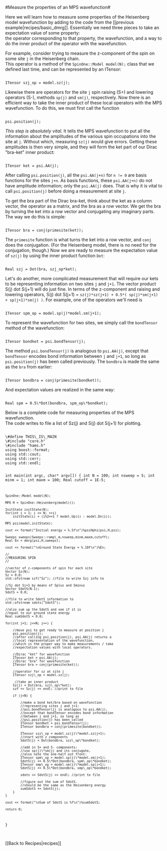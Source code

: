 #Measure the properties of an MPS wavefunction#

Here we will learn how to measure some properties of the
Heisenberg model wavefunction by adding to the code from the [[previous example|recipes/basic_dmrg]].
Essentially we need three pieces to take an expectation value of some property:  
the operator corresponding to that property, the wavefunction, and a way to do the inner
product of the operator with the wavefunction.

For example, consider trying to measure the z-component of
the spin on some site `j` in the Heisenberg chain.  
This operator is a method of the `SpinOne::Model model(N);` class
that we defined last time, and can be represented by an ITensor:

<code>
ITensor szj_op = model.sz(j);
</code>

Likewise there are operators for the site `j` spin raising (S+) and lowering operators (S-),
methods `sp(j)` and `sm(j)`, respectively.
Now there is an efficient way to take the inner product of these local operators with the MPS
wavefunction. To do this, we must first call the function

<code>
psi.position(j);
</code>

_This step is absolutely vital_.  It tells the MPS wavefunction to put all the information
about the amplitudes of the various spin occupations into the site at `j`.
Without which, measuring `sz(j)` would give errors.  Getting these amplitudes is
then very simple, and they will form the ket part of our Dirac "bra-ket" inner product:

<code>
ITensor ket = psi.AA(j);
</code>

After calling `psi.position(j)`, all the `psi.AA(j+n)` for `n != 0` are basis functions
for the sites `j+n`.  As basis functions, these `psi.AA(j+n)` do
not have amplitude information; only the `psi.AA(j)` does.  That is why it is vital to call 
`psi.position(j)` before doing a measurement at site `j`.

To get the bra part of the Dirac bra-ket, think about the ket as a column vector, the operator
as a matrix, and the bra as a row vector.  We get the bra by turning the ket into a row vector and conjugating
any imaginary parts.  The way we do this is simple:

<code>
ITensor bra = conj(primesite(ket));
</code>

The `primesite` function is what turns the ket into a row vector, and `conj` does the conjugation.
(For the Heisenberg model, there is no need for the conjugation, though.)
Now we are ready to measure the expectation value of `sz(j)` by using the inner product function `Dot`:

<code>
Real szj = Dot(bra, szj_op*ket);
</code> 

Let's do another, more complicated measurement that will require our kets to be representing information
on two sites `j` and `j+1`.  The vector product S(j) dot S(j+1) will do just fine.  In terms of the 
z-component and raising and lowering operators, S(j) dot S(j+1) = `sz(j)*sz(j+1) + 0.5*( sp(j)*sm(j+1) + sp(j+1)*sm(j) )`.
For example, one of the operators we'll need is

<code>
ITensor spm_op = model.sp(j)*model.sm(j+1);
</code>

To represent the wavefunction for two sites, we simply call the `bondTensor` method of the wavefunction:

<code>
ITensor bondket = psi.bondTensor(j); 
</code>

The method `psi.bondTensor(j)` is analogous to `psi.AA(j)`, except that 
`bondTensor` encodes bond information between `j` and `j+1`, so long as `psi.position(j)` has been called previously.
The `bondbra` is made the same as the `bra` from earlier:

<code>
ITensor bondbra = conj(primesite(bondket));
</code>

And expectation values are realized in the same way:

<code>
Real spm = 0.5\*Dot(bondbra, spm_op\*bondket);
</code>

Below is a complete code for measuring properties of the MPS wavefunction.  
The code writes to file a list of Sz(j) and S(j) dot S(j+1) for plotting.


<code>
\#define THIS\_IS\_MAIN
\#include "core.h"
\#include "hams.h"
using boost::format;
using std::cout;
using std::cerr;
using std::endl;

int main(int argc, char\* argv[])
{
    int N = 100;
    int nsweep = 5;
    int minm = 1;
    int maxm = 100;
    Real cutoff = 1E-5;

    SpinOne::Model model(N);

    MPO H = SpinOne::Heisenberg(model)();

    InitState initState(N);
    for(int i = 1; i <= N; ++i) 
        initState(i) = (i%2==1 ? model.Up(i) : model.Dn(i));

    MPS psi(model,initState);

    cout << format("Initial energy = %.5f\n")%psiHphi(psi,H,psi);

    Sweeps sweeps(Sweeps::ramp\_m,nsweep,minm,maxm,cutoff);
    Real En = dmrg(psi,H,sweeps);

    cout << format("\nGround State Energy = %.10f\n")%En;

    //
    //MEASURING SPIN
    //

    //vector of z-components of spin for each site
    Vector Sz(N);
    Sz = 0.0;
    std::ofstream szf("Sz"); //file to write Szj info to

    //Sj dot Sj+1 by means of Splus and Sminus
    Vector SdotS(N-1); 
    SdotS = 0.0;

    //file to write SdotS information to
    std::ofstream sdots("SdotS"); 

    //also sum up the SdotS and see if it is 
    //equal to our ground state energy
    Real sumSdotS = 0.0;

    for(int j=1; j<=N; j++) {

        //move psi to get ready to measure at position j
        psi.position(j);
        //after calling psi.position(j), psi.AA(j) returns a 
        //local representation of the wavefunction,
        //which is the proper way to make measurements / take 
        //expectation values with local operators.

        //Dirac "ket" for wavefunction
        ITensor ket = psi.AA(j);
        //Dirac "bra" for wavefunction
        ITensor bra = conj(primesite(ket));

        //operator for sz at site j
        ITensor szj\_op = model.sz(j);

         //take an inner product 
        Sz(j) = Dot(bra, szj\_op\*ket);
        szf << Sz(j) << endl; //print to file

        if (j<N) { 

            //make a bond ket/bra based on wavefunction 
            //representing sites j and j+1:
            //psi.bondTensor(j) is analogous to psi.AA(j), 
            //except that bondTensor encodes bond information 
            //between j and j+1, so long as 
            //psi.position(j) has been called
            ITensor bondket = psi.bondTensor(j); 
            ITensor bondbra = conj(primesite(bondket)); 

            ITensor szz\_op = model.sz(j)\*model.sz(j+1); 
            //start with z components
            SdotS(j) = Dot(bondbra, szz\_op\*bondket);

            //add in S+ and S- components:
            //use sp(j)\*sm(j) and its conjugate, 
            //also note the one-half out front:
            ITensor spm\_op = model.sp(j)\*model.sm(j+1);
            SdotS(j) += 0.5\*Dot(bondbra, spm\_op\*bondket);
            ITensor smp\_op = model.sm(j)\*model.sp(j+1);
            SdotS(j) += 0.5\*Dot(bondbra, smp\_op\*bondket);

            sdots << SdotS(j) << endl; //print to file

            //figure out the sum of SdotS.  
            //should be the same as the Heisenberg energy
            sumSdotS += SdotS(j); 
        }
    }

    cout << format("\nSum of SdotS is %f\n")%sumSdotS;

    return 0;
}


</code>

<br>
[[Back to Recipes|recipes]]
